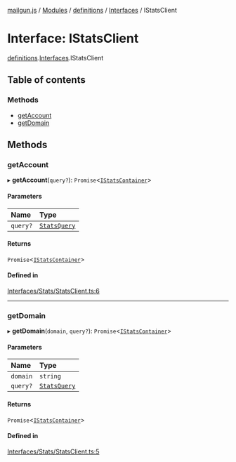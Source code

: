 [mailgun.js](../README.md) / [Modules](../modules.md) / [definitions](../modules/definitions.md) / [Interfaces](../modules/definitions.Interfaces.md) / IStatsClient

# Interface: IStatsClient

[definitions](../modules/definitions.md).[Interfaces](../modules/definitions.Interfaces.md).IStatsClient

## Table of contents

### Methods

- [getAccount](definitions.Interfaces.IStatsClient.md#getaccount)
- [getDomain](definitions.Interfaces.IStatsClient.md#getdomain)

## Methods

### getAccount

▸ **getAccount**(`query?`): `Promise`\<[`IStatsContainer`](definitions.Interfaces.IStatsContainer.md)\>

#### Parameters

| Name | Type |
| :------ | :------ |
| `query?` | [`StatsQuery`](../modules/definitions.md#statsquery) |

#### Returns

`Promise`\<[`IStatsContainer`](definitions.Interfaces.IStatsContainer.md)\>

#### Defined in

[Interfaces/Stats/StatsClient.ts:6](https://github.com/mailgun/mailgun.js/blob/d21489b/lib/Interfaces/Stats/StatsClient.ts#L6)

___

### getDomain

▸ **getDomain**(`domain`, `query?`): `Promise`\<[`IStatsContainer`](definitions.Interfaces.IStatsContainer.md)\>

#### Parameters

| Name | Type |
| :------ | :------ |
| `domain` | `string` |
| `query?` | [`StatsQuery`](../modules/definitions.md#statsquery) |

#### Returns

`Promise`\<[`IStatsContainer`](definitions.Interfaces.IStatsContainer.md)\>

#### Defined in

[Interfaces/Stats/StatsClient.ts:5](https://github.com/mailgun/mailgun.js/blob/d21489b/lib/Interfaces/Stats/StatsClient.ts#L5)
